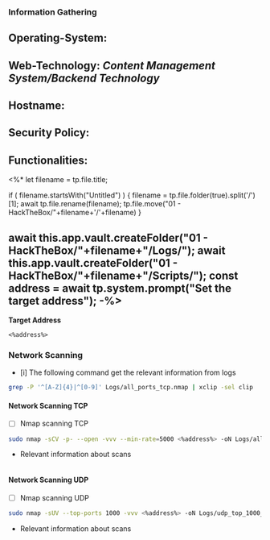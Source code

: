 ### Information Gathering
**Operating-System:**
- 
**Web-Technology:**
_Content Management System/Backend Technology_
- 
**Hostname:**
- 
**Security Policy:**
- 
**Functionalities:**
- 
<%* 
let filename = tp.file.title;

if ( filename.startsWith("Untitled") ) {
  filename = tp.file.folder(true).split('/')[1];
  await tp.file.rename(filename);
  tp.file.move("01 - HackTheBox/"+filename+'/'+filename)
} 

await this.app.vault.createFolder("01 - HackTheBox/"+filename+"/Logs/");
await this.app.vault.createFolder("01 - HackTheBox/"+filename+"/Scripts/");
const address = await tp.system.prompt("Set the target address");
-%>
---
**Target Address**
```
<%address%>
```
### Network Scanning
- [i] The following command get the relevant information from logs
```bash
grep -P '^[A-Z]{4}|^[0-9]' Logs/all_ports_tcp.nmap | xclip -sel clip
```
#### Network Scanning TCP
- [ ] Nmap scanning TCP
```bash
sudo nmap -sCV -p- --open -vvv --min-rate=5000 <%address%> -oN Logs/all_ports_tcp.nmap
```
- Relevant information about scans
```

```
#### Network Scanning UDP
- [ ] Nmap scanning UDP
```bash
sudo nmap -sUV --top-ports 1000 -vvv <%address%> -oN Logs/udp_top_1000_ports.nmap
```
- Relevant information about scans
```

```

